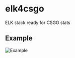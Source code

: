 # elk4csgo
ELK stack ready for CSGO stats


## Example
![Example](https://lh3.googleusercontent.com/-CE-wguJs70PqaKDFeA1q-WhgKq2nNghpElVUvwgvFwGFVGHfvl2BUboisfrVvCEr1XlnizuAi75ouJWbX-yHgNO-iD7tLk2RU1gBLez7Cfqv7ZHy45i0kcCxmKZiCeYYK9vJ1QUnkYxv6yX5IFcrLCYdtV0hhUm5zZv2xMn0qEzk3du-WfxDrjeoZBWeQvzAtdZTt0Vgrze_Cft5T7lCU74-VgcYDlUliihhXxyU-9zJ9JAyu2fCjcFogy73sxCX9IdN95glkI9Tt_xLAyMV6BXDK3Cre1zyGZtKnW5y5YX6KzAOkN_jWPjri80esNqM2GKCK43kdszbiDxCva2sC7t5JMUWj6K_pf1O6OCosISGKa1lnOlLRvBatc7IJp_21Xcc-HNbyOTNJJPGq9CFOaEX7sMrIFIUSte69em7-dTZYUmMOs_YgCq5119B04GDWBiv5pdmrYp2EVozt4Q-sV9TBZiPiut8uhZk7Qr1ANvPwUuyvgRCdDazY_lyn92zuG7GSKJ-TnigZKEQdmdmmqESv3gQfISVNlXkJcY3TPUQ2vCE3bCxAO5avohNUWmqKhyQRuzDKUqR6NuXcZH8Y7YJp0zXuqLXBRRoDnCd3oQJvbiHToW2IMIgxa6qiVrb3zujO2HDKmM_N2JR_pzXE56vmCtsGFiUaI=w1701-h953-no "CSGO dashboard example")
